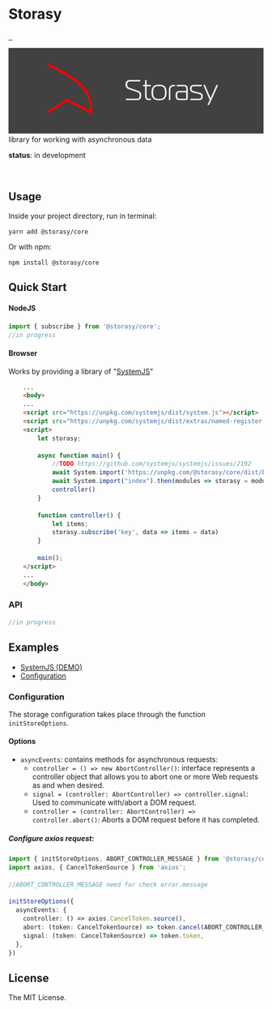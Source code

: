 # Storasy
<p>
  <a aria-label="NPM version" href="https://www.npmjs.com/package/@storasy/core">
    <img alt="" src="https://badgen.net/npm/v/@storasy/core">
  </a>
    <a aria-label="Package size" href="https://bundlephobia.com/result?p=@storasy/core">
      <img alt="" src="https://badgen.net/bundlephobia/minzip/@storasy/core">
    </a>
    <a aria-label="Hist" href="https://www.jsdelivr.com/package/npm/@storasy/core">
      <img alt="" src="https://data.jsdelivr.com/v1/package/npm/@storasy/core/badge">
    </a>
</p>

![Storasy Header](https://github.com/Naboska/storasy/raw/main/media/logo.png)
library for working with asynchronous data

**status**: in development

<br/>

## Usage

Inside your project directory, run in terminal:

```
yarn add @storasy/core
```

Or with npm:

```
npm install @storasy/core
```

## Quick Start

#### NodeJS

```js
import { subscribe } from '@storasy/core';
//in progress
```

#### Browser

Works by providing a library of "[SystemJS](https://github.com/systemjs/systemjs)"

```html
    ...
    <body>
    ...
    <script src="https://unpkg.com/systemjs/dist/system.js"></script>
    <script src="https://unpkg.com/systemjs/dist/extras/named-register.js"></script>
    <script>
        let storasy;
        
        async function main() {
            //TODO https://github.com/systemjs/systemjs/issues/2192
            await System.import('https://unpkg.com/@storasy/core/dist/browser.js').catch(() => void 0);
            await System.import("index").then(modules => storasy = modules);
            controller()
        }

        function controller() {
            let items;
            storasy.subscribe('key', data => items = data)
        }   
        
        main();
    </script>
    ...
    </body>
```

### API

```js
//in progress
```

## Examples

- [SystemJS (DEMO)](https://github.com/Naboska/storasy/tree/main/examples/browser)
- [Configuration](#configuration)

### Configuration

The storage configuration takes place through the function `initStoreOptions`.

#### Options
- `asyncEvents`: contains methods for asynchronous requests:
  - `controller = () => new AbortController()`: interface represents a controller object that allows you to abort one or more Web requests as and when desired.
  - `signal = (controller: AbortController) => controller.signal`: Used to communicate with/abort a DOM request.
  - `controller = (controller: AbortController) => controller.abort()`: Aborts a DOM request before it has completed.

##### Configure axios request:
```ts
import { initStoreOptions, ABORT_CONTROLLER_MESSAGE } from '@storasy/core';
import axios, { CancelTokenSource } from 'axios';

//ABORT_CONTROLLER_MESSAGE need for check error.message

initStoreOptions({
  asyncEvents: {
    controller: () => axios.CancelToken.source(),
    abort: (token: CancelTokenSource) => token.cancel(ABORT_CONTROLLER_MESSAGE),
    signal: (token: CancelTokenSource) => token.token,
  },
})

```

## License

The MIT License.